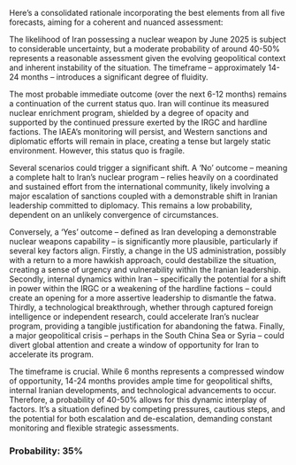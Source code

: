 Here’s a consolidated rationale incorporating the best elements from all five forecasts, aiming for a coherent and nuanced assessment:

The likelihood of Iran possessing a nuclear weapon by June 2025 is subject to considerable uncertainty, but a moderate probability of around 40-50% represents a reasonable assessment given the evolving geopolitical context and inherent instability of the situation. The timeframe – approximately 14-24 months – introduces a significant degree of fluidity.

The most probable immediate outcome (over the next 6-12 months) remains a continuation of the current status quo. Iran will continue its measured nuclear enrichment program, shielded by a degree of opacity and supported by the continued pressure exerted by the IRGC and hardline factions. The IAEA’s monitoring will persist, and Western sanctions and diplomatic efforts will remain in place, creating a tense but largely static environment. However, this status quo is fragile.

Several scenarios could trigger a significant shift. A ‘No’ outcome – meaning a complete halt to Iran’s nuclear program – relies heavily on a coordinated and sustained effort from the international community, likely involving a major escalation of sanctions coupled with a demonstrable shift in Iranian leadership committed to diplomacy. This remains a low probability, dependent on an unlikely convergence of circumstances.

Conversely, a ‘Yes’ outcome – defined as Iran developing a demonstrable nuclear weapons capability – is significantly more plausible, particularly if several key factors align. Firstly, a change in the US administration, possibly with a return to a more hawkish approach, could destabilize the situation, creating a sense of urgency and vulnerability within the Iranian leadership. Secondly, internal dynamics within Iran – specifically the potential for a shift in power within the IRGC or a weakening of the hardline factions – could create an opening for a more assertive leadership to dismantle the fatwa. Thirdly, a technological breakthrough, whether through captured foreign intelligence or independent research, could accelerate Iran’s nuclear program, providing a tangible justification for abandoning the fatwa.  Finally, a major geopolitical crisis – perhaps in the South China Sea or Syria – could divert global attention and create a window of opportunity for Iran to accelerate its program.

The timeframe is crucial. While 6 months represents a compressed window of opportunity, 14-24 months provides ample time for geopolitical shifts, internal Iranian developments, and technological advancements to occur. Therefore, a probability of 40-50% allows for this dynamic interplay of factors. It’s a situation defined by competing pressures, cautious steps, and the potential for both escalation and de-escalation, demanding constant monitoring and flexible strategic assessments.

### Probability: 35%
